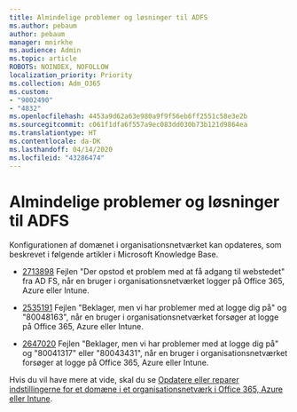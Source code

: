 ```yaml
---
title: Almindelige problemer og løsninger til ADFS
ms.author: pebaum
author: pebaum
manager: mnirkhe
ms.audience: Admin
ms.topic: article
ROBOTS: NOINDEX, NOFOLLOW
localization_priority: Priority
ms.collection: Adm_O365
ms.custom:
- "9002490"
- "4832"
ms.openlocfilehash: 4453a9d62a63e980a9f9f56eb6ff2551c58e3e2b
ms.sourcegitcommit: c061f1dfa6f557a9ec083dd030b73b121d9864ea
ms.translationtype: HT
ms.contentlocale: da-DK
ms.lasthandoff: 04/14/2020
ms.locfileid: "43286474"
---
```

# <a name="common-issues-and-resolutions-for-adfs"></a>Almindelige problemer og løsninger til ADFS

Konfigurationen af domænet i organisationsnetværket kan opdateres, som beskrevet i følgende artikler i Microsoft Knowledge Base.

- [2713898](https://support.microsoft.com/help/2713898) Fejlen "Der opstod et problem med at få adgang til webstedet" fra AD FS, når en bruger i organisationsnetværket logger på Office 365, Azure eller Intune.

- [2535191](https://support.microsoft.com/help/2535191) Fejlen "Beklager, men vi har problemer med at logge dig på" og "80048163", når en bruger i organisationsnetværket forsøger at logge på Office 365, Azure eller Intune.

- [2647020](https://support.microsoft.com/help/2647020) Fejlen "Beklager, men vi har problemer med at logge dig på" og "80041317" eller "80043431", når en bruger i organisationsnetværket forsøger at logge på Office 365, Azure eller Intune.

Hvis du vil have mere at vide, skal du se [Opdatere eller reparer indstillingerne for et domæne i et organisationsnetværk i Office 365, Azure eller Intune](https://docs.microsoft.com/da-DK/office365/troubleshoot/active-directory/update-federated-domain-office-365).
